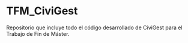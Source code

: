 # TFM_CiviGest
Repositorio que incluye todo el código desarrollado de CiviGest para el Trabajo de Fin de Máster.
